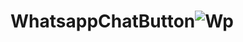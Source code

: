 # WhatsappChatButton![Wp](https://user-images.githubusercontent.com/100664559/187077244-099b40ce-a4c3-45c6-8a8d-185237602ffb.jpg)
